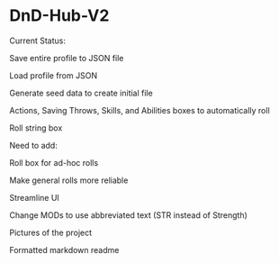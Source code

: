 # DnD-Hub-V2
 
Current Status:

Save entire profile to JSON file

Load profile from JSON

Generate seed data to create initial file 

Actions, Saving Throws, Skills, and Abilities boxes to automatically roll

Roll string box

Need to add:

Roll box for ad-hoc rolls

Make general rolls more reliable

Streamline UI

Change MODs to use abbreviated text (STR instead of Strength)

Pictures of the project

Formatted markdown readme
